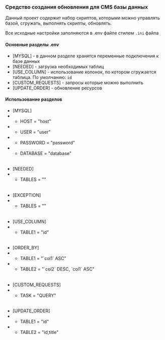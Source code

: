 ### Средство создания обновления для CMS базы данных

Данный проект содержит набор скриптов, которыми можно управлять базой, сгружать, выполнять скрипты, обновлять.

Все исходные настройки заполняются в .env файле стилем `.ini` файла

#### Основные разделы .env
+ [MYSQL] - в данном разделе хранятся переменные подключения к базе данных
+ [NEEDED] - загрузка необходимых таблиц
+ [USE_COLUMN] - использование колонок, по котором сгружается таблица. По умолчанию: `id`
+ [CUSTOM_REQUESTS] - запросы которые можно выполнить 
+ [UPDATE_ORDER] - обновление ресурсов

#### Использование разделов

+ [MYSQL]
+ + HOST = "host"
+ + USER = "user"
+ + PASSWORD = "password"
+ + DATABASE = "database"
######
+ [NEEDED]
+ + TABLES = ""
######
+ [EXCEPTION]
+ + TABLES = ""
######
+ [USE_COLUMN]
+ + TABLE1 = "id"
######
+ [ORDER_BY]
+ + TABLE1 = "\`col1\` ASC"
+ + TABLE2 = "\`col2\` DESC, \`col1\` ASC"
######
+ [CUSTOM_REQUESTS]
+ + TASK = "QUERY"
######
+ [UPDATE_ORDER]
+ + TABLE1 = "id"
+ + TABLE2 = "id,title"